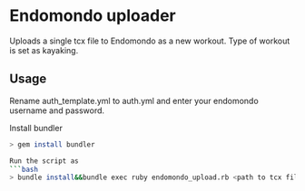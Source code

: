 Endomondo uploader
==================

Uploads a single tcx file to Endomondo as a new workout.
Type of workout is set as kayaking.

Usage
-----
Rename auth_template.yml to auth.yml and enter your endomondo username and password.

Install bundler

```bash
> gem install bundler

Run the script as
```bash
> bundle install&&bundle exec ruby endomondo_upload.rb <path to tcx file>